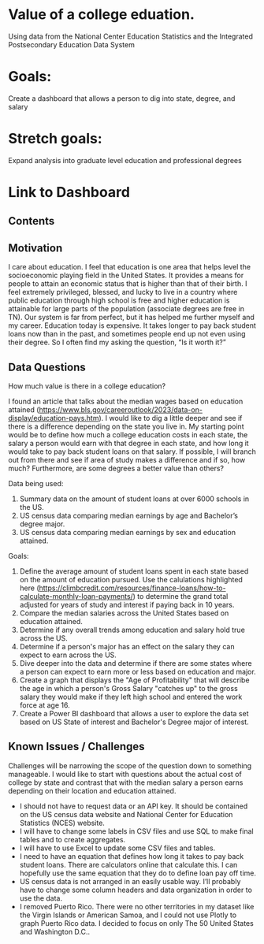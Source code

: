 # Value of a college eduation.
Using data from the National Center Education Statistics and the Integrated Postsecondary Education Data System
# Goals:
Create a dashboard that allows a person to dig into state, degree, and salary
# Stretch goals:
Expand analysis into graduate level education and professional degrees
# Link to Dashboard

## Contents

## Motivation

I care about education.  I feel that education is one area that helps level the socioeconomic playing field in the United States.  It provides a means for people to attain an economic status that is higher than that of their birth.  I feel extremely privileged, blessed, and lucky to live in a country where public education through high school is free and higher education is attainable for large parts of the population (associate degrees are free in TN).  Our system is far from perfect, but it has helped me further myself and my career.
Education today is expensive.  It takes longer to pay back student loans now than in the past, and sometimes people end up not even using their degree.  So I often find my asking the question, “Is it worth it?”

## Data Questions

How much value is there in a college education?

I found an article that talks about the median wages based on education attained (https://www.bls.gov/careeroutlook/2023/data-on-display/education-pays.htm).  I would like to dig a little deeper and see if there is a difference depending on the state you live in.  My starting point would be to define how much a college education costs in each state, the salary a person would earn with that degree in each state, and how long it would take to pay back student loans on that salary.  If possible, I will branch out from there and see if area of study makes a difference and if so, how much?  Furthermore, are some degrees a better value than others? 

Data being used:
1.	Summary data on the amount of student loans at over 6000 schools in the US.
2.	US census data comparing median earnings by age and Bachelor’s degree major.
3.	US census data comparing median earnings by sex and education attained.

Goals:
1. Define the average amount of student loans spent in each state based on the amount of education pursued.  Use the calulations highlighted here (https://climbcredit.com/resources/finance-loans/how-to-calculate-monthly-loan-payments/) to determine the grand total adjusted for years of study and interest if paying back in 10 years.
2. Compare the median salaries across the United States based on education attained.
3. Determine if any overall trends among education and salary hold true across the US.
4. Determine if a person's major has an effect on the salary they can expect to earn across the US.
5. Dive deeper into the data and determine if there are some states where a person can expect to earn more or less based on education and major.
6. Create a graph that displays the "Age of Profitability" that will describe the age in which a person's Gross Salary "catches up" to the gross salary they would make if they left high school and entered the work force at age 16.
7. Create a Power BI dashboard that allows a user to explore the data set based on US State of interest and Bachelor's Degree major of interest.

## Known Issues / Challenges

Challenges will be narrowing the scope of the question down to something manageable.  I would like to start with questions about the actual cost of college by state and contrast that with the median salary a person earns depending on their location and education attained.
- I should not have to request data or an API key.  It should be contained on the US census data website and National Center for Education Statistics (NCES) website.
- I will have to change some labels in CSV files and use SQL to make final tables and to create aggregates.
- I will have to use Excel to update some CSV files and tables.
- I need to have an equation that defines how long it takes to pay back student loans.  There are calculators online that calculate this.  I can hopefully use the same equation that they do to define loan pay off time.
- US census data is not arranged in an easily usable way.  I’ll probably have to change some column headers and data organization in order to use the data.
- I removed Puerto Rico.  There were no other territories in my dataset like the Virgin Islands or American Samoa, and I could not use Plotly to graph Puerto Rico data.  I decided to focus on only The 50 United States and Washington D.C..

